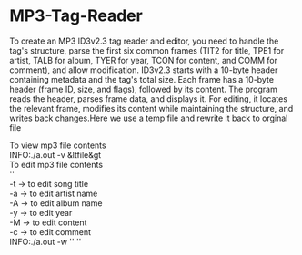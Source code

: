 # MP3-Tag-Reader
To create an MP3 ID3v2.3 tag reader and editor, you need to handle the tag's structure, parse the first six common
frames (TIT2 for title, TPE1 for artist, TALB for album, TYER for year, TCON for content, and COMM for comment), 
and allow modification. ID3v2.3 starts with a 10-byte header containing metadata and the tag's total size. Each 
frame has a 10-byte header (frame ID, size, and flags), followed by its content. The program reads the header, 
parses frame data, and displays it. For editing, it locates the relevant frame, modifies its content while
maintaining the structure, and writes back changes.Here we use a temp file and rewrite it back to orginal file

To view mp3 file contents<br>
INFO:./a.out -v &ltfile&gt  <br>
To edit mp3 file contents <br>
'<Tags>' <br>
 -t -> to edit song title<br>
 -a -> to edit artist name<br>
 -A -> to edit album name<br>
 -y -> to edit year<br>
 -M -> to edit content<br>
 -c -> to edit comment<br>
INFO:./a.out -w '<file>' '<tag>'  <br>
